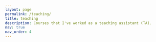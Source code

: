 ```yaml
---
layout: page
permalink: /teaching/
title: teaching
description: Courses that I've worked as a teaching assistant (TA).
nav: true
nav_order: 4
---
```


